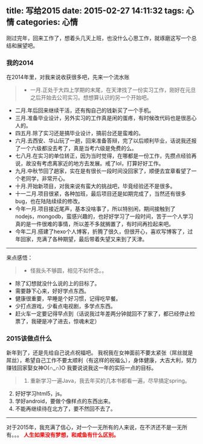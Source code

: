 title: 写给2015
date: 2015-02-27 14:11:32
tags: 心情
categories: 心情
---
刚过完年，回来工作了，想着头几天上班，也没什么心思工作，就琢磨这写一个总结和展望吧。
<!--more-->
### 我的2014
在2014年里，对我来说收获很多吧，先来一个流水账
>+   一月.正处于大四上学期的末尾，在天津找了一份实习工作，刚好在元旦之后开始去公司实习。想想算认识的另一个开始吧。
+   二月.年后回来继续干活，还有掏自己的钱新买了一个手机。
+   三月.准备毕业设计，另外实习的工作真是闲的蛋疼，有时候改代码也是很恶心人的。
+   四五月.除了实习还是搞毕业设计，搞前台还是蛮难的。
+   六月.去西安、华山玩了一趟，回来准备答辩，完了以后顺利毕业，话说我还报了一个六级都没去考了，真是当考六级是免费的么。
+   七八月.在实习的单位转正，因为当时觉得，在哪都是一份工作，先攒点经验再说，故没有考虑离家近的地方去发展。戒了lol，打算好好工作。
+   九月.中秋节回了趟家，实在是有很长一段时间没回家了，顺便去宜章看望了一个老同学，非常开心。
+   十月.开始新项目，对我来说有蛮大的挑战吧，毕竟经验还不是很多。
+   十一二月.项目很紧，各种加班，最后项目还是如期完成了，当然还有很多bug，也在陆陆续续的修改。
+   今年一月.项目接近尾声，基本没啥事了，所以特别闲，期间接触到了nodejs，mongodb，蛮感兴趣的，也好好学习了一段时间，苦于一个人学习真的是一件很难的事情，所以差不多就搁置了，有时间再捡起来吧。
+   今年二月.搭建了hexo个人博客，折腾了很久，但很开心，喜欢写博客了，过年回家，充满了各种期望，最后带着失望又来到了天津。


- - -
来点感悟：
>+   怪我头不够圆，相见不如怀念。。
+   除了幻想就没什么说的上的目标了。
+   需要静下心来，好好学点东西。
+   健康很重要，早睡是个好习惯，记得吃早餐。
+   少打点游戏，少看点电视剧，多学点东西。
+   赶火车一定要记得早点到（话说我过年差两分钟就回不了家了，都已经停止检票了，我硬是冲了进去，惊魂未定）

### 2015该做点什么
新年到了，还是先给自己说点祝福吧。
我祝我在女神面前不要太紧张（屌丝就是屌丝），希望自己工作不要太顺利（有这样的祝福么），身体健康，大吉大利，努力赚钱回家娶女神O(∩_∩)O
我要说说我这一年的实际一点的目标。
>1. 重新学习一遍Java，我去年买的几本书都看一遍，尽早搞定spring。
2. 好好学习html5，js。
3. 学好android，要做个像样点的东西出来。
4. 不能再继续待在北方了，要不然回不去了。


- - -
对于2015年，我充满了信心，对一个一无所有的人来说，在不济还不是一无所有。。。
<span style="color:red;font-weight:bold">人生如果没有梦想，和咸鱼有什么区别。</span>